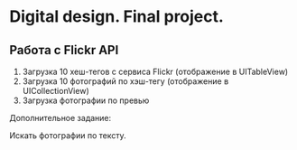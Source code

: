 # Digital design. Final project.

## Работа с Flickr API

1. Загрузка 10 хеш-тегов с сервиса Flickr (отображение в UITableView)
2. Загрузка 10 фотографий по хэш-тегу (отображение в UICollectionView)
3. Загрузка фотографии по превью

Дополнительное задание:

Искать фотографии по тексту.

